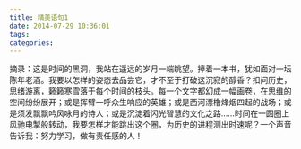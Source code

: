 ```yaml
---
title: 精美语句1
date: 2014-07-29 10:36:01
tags: 
categories: 
---
```


<!--more-->

<div id="sina_keyword_ad_area2" class="articalContent   ">
			摘录：这是时间的黑洞，我站在遥远的岁月一端眺望。捧着一本书，犹如面对一坛陈年老酒。我要以怎样的姿态去品尝它，才不至于打破这沉寂的醇香？扣问历史，思绪游离，籁籁寒雪落于每个时间的枝头。每一个文字都幻成一幅画卷，在思维的空间纷纷展开；或是挥臂一呼众生响应的英雄；或是西河漂橹烽烟四起的战场；或是须发飘飘吟风咏月的诗人；或是沉淀着闪光智慧的文化之路……时间在一圆圈上风驰电掣般转动，我要怎样才能跳出这个圈，为历史的进程测出时速呢？一个声音告诉我：努力学习，做有责任感的人！							
		</div>